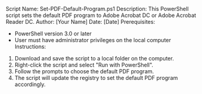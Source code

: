 Script Name: Set-PDF-Default-Program.ps1
Description: This PowerShell script sets the default PDF program to Adobe Acrobat DC or Adobe Acrobat Reader DC.
Author: [Your Name]
Date: [Date]
Prerequisites:
- PowerShell version 3.0 or later
- User must have administrator privileges on the local computer
Instructions:
1. Download and save the script to a local folder on the computer.
2. Right-click the script and select "Run with PowerShell".
3. Follow the prompts to choose the default PDF program.
4. The script will update the registry to set the default PDF program accordingly.
